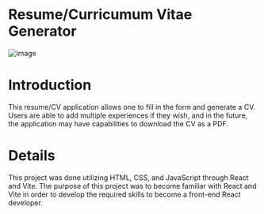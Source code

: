 # Resume/Curricumum Vitae Generator
![image](https://github.com/Galaxeo/cv-application/assets/15400308/28953737-918f-45d9-8690-963fc8ec8dd9)
# Introduction
This resume/CV application allows one to fill in the form and generate a CV. Users are able to add multiple experiences if they wish, and in the future, the application may have capabilities to download the CV as a PDF.
# Details
This project was done utilizing HTML, CSS, and JavaScript through React and Vite. The purpose of this project was to become familiar with React and Vite in order to develop the required skills to become a front-end React developer.
